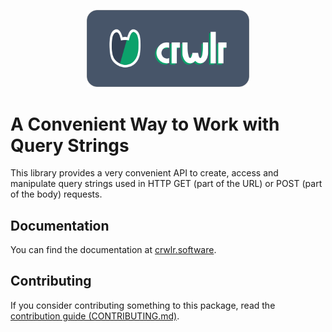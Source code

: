 <p align="center"><a href="https://www.crwlr.software" target="_blank"><img src="https://github.com/crwlrsoft/graphics/blob/eee6cf48ee491b538d11b9acd7ee71fbcdbe3a09/crwlr-logo.png" alt="crwlr.software logo" width="260"></a></p>

# A Convenient Way to Work with Query Strings

This library provides a very convenient API to create, access and
manipulate query strings used in HTTP GET (part of the URL) or POST
(part of the body) requests.

## Documentation

You can find the documentation at
[crwlr.software](https://www.crwlr.software/packages/query-string/v0.1/getting-started).

## Contributing

If you consider contributing something to this package,
read the [contribution guide (CONTRIBUTING.md)](CONTRIBUTING.md).
